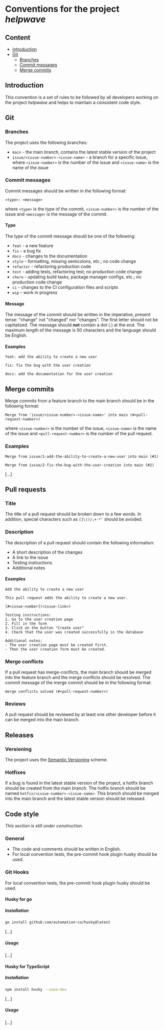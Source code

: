 # Conventions for the project _helpwave_

## Content
- [Introduction](#introduction)
- [Git](#git)
  - [Branches](#branches)
  - [Commit messages](#commit-messages)
  - [Merge commits](#merge-commits)

## Introduction
This convention is a set of rules to be followed by all developers working on the project _helpwave_ and helps to
maintain a consistent code style.

## Git
### Branches
The project uses the following branches:
* `main` - the main branch, contains the latest stable version of the project
* `issue/<issue-number>-<issue-name>` - a branch for a specific issue, where `<issue-number>` is the number of the issue
and `<issue-name>` is the name of the issue

### Commit messages
Commit messages should be written in the following format:
```text
<type>: <message>
```
where `<type>` is the type of the commit, `<issue-number>` is the number of the issue and `<message>` is the message of
the commit.

#### Type
The type of the commit message should be one of the following:
* `feat` - a new feature
* `fix` - a bug fix
* `docs` - changes to the documentation
* `style` - formatting, missing semicolons, etc.; no code change
* `refactor` - refactoring production code
* `test` - adding tests, refactoring test; no production code change
* `chore` - updating build tasks, package manager configs, etc.; no production code change
* `ci` - changes to the CI configuration files and scripts
* `wip` - work in progress

#### Message
The message of the commit should be written in the imperative, present tense: "change" not "changed" nor "changes". The
first letter should not be capitalized. The message should **not** contain a dot (.) at the end.
The maximum length of the message is 50 characters and the language should be English.

#### Examples
```text
feat: add the ability to create a new user
```
```text
fix: fix the bug with the user creation
```
```text
docs: add the documentation for the user creation
```

## Merge commits
Merge commits from a feature branch to the main branch should be in the following format:
```text
Merge from 'issue/<issue-number>-<issue-name>' into main (#<pull-request-number>)
```
where `<issue-number>` is the number of the issue, `<issue-name>` is the name of the issue and `<pull-request-number>`
is the number of the pull request.
### Examples
```text
Merge from issue/1-add-the-ability-to-create-a-new-user into main (#1)
```
```text
Merge from issue/2-fix-the-bug-with-the-user-creation into main (#2)
```
[…]

## Pull requests
### Title
The title of a pull request should be broken down to a few words. In addition, special characters such as `[]\()/;+-*'`
should be avoided.

### Description
The description of a pull request should contain the following information:
* A short description of the changes
* A link to the issue
* Testing instructions
* Additional notes

#### Examples
```text
Add the ability to create a new user

This pull request adds the ability to create a new user.

[#<issue-number](<issue-link>)

Testing instructions:
1. Go to the user creation page
2. Fill in the form
3. Click on the button "Create user"
4. Check that the user was created successfully in the database

Additional notes:
- The user creation page must be created first.
- Then the user creation form must be created.
```

### Merge conflicts
If a pull request has merge-conflicts, the main branch should be merged into the feature branch and the merge conflicts 
should be resolved.
The commit message of the merge commit should be in the following format:
```text
merge conflicts solved (#<pull-request-number>)
```

### Reviews
A pull request should be reviewed by at least one other developer before it can be merged into the main branch.

## Releases
### Versioning
The project uses the [Semantic Versioning](https://semver.org/) scheme.

### Hotfixes
If a bug is found in the latest stable version of the project, a hotfix branch should be created from the main branch.
The hotfix branch should be named `hotfix/<issue-number>-<issue-name>`.
This branch should be merged into the main branch and the latest stable version should be released.

## Code style
_This section is still under construction._
### General
* The code and comments should be written in English.
* For local convention tests, the pre-commit hook plugin husky should be used.

### Git Hooks
For local convention tests, the pre-commit hook plugin husky should be used.

#### Husky for go
##### Installation
```bash
go install github.com/automation-co/husky@latest
```
[…]

##### Usage
[…]

#### Husky for TypeScript
##### Installation
```bash
npm install husky --save-dev
```
[…]

##### Usage
[…]